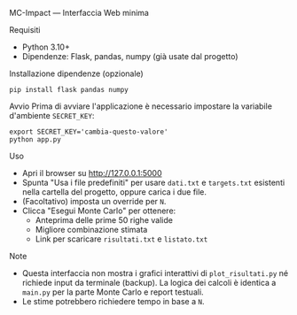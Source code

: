 MC-Impact — Interfaccia Web minima

Requisiti
- Python 3.10+
- Dipendenze: Flask, pandas, numpy (già usate dal progetto)

Installazione dipendenze (opzionale)
```
pip install flask pandas numpy
```

Avvio
Prima di avviare l'applicazione è necessario impostare la variabile d'ambiente `SECRET_KEY`:
```
export SECRET_KEY='cambia-questo-valore'
python app.py
```

Uso
- Apri il browser su http://127.0.0.1:5000
- Spunta "Usa i file predefiniti" per usare `dati.txt` e `targets.txt` esistenti nella cartella del progetto, oppure carica i due file.
- (Facoltativo) imposta un override per `N`.
- Clicca "Esegui Monte Carlo" per ottenere:
  - Anteprima delle prime 50 righe valide
  - Migliore combinazione stimata
  - Link per scaricare `risultati.txt` e `listato.txt`

Note
- Questa interfaccia non mostra i grafici interattivi di `plot_risultati.py` né richiede input da terminale (backup). La logica dei calcoli è identica a `main.py` per la parte Monte Carlo e report testuali.
- Le stime potrebbero richiedere tempo in base a `N`.

